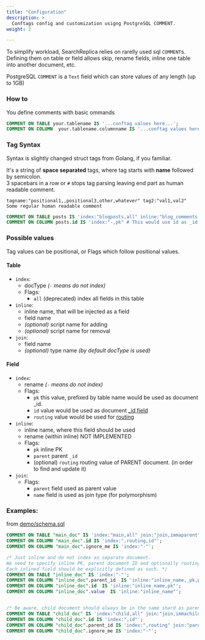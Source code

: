 ```yaml
---
title: "Configuration"
description: >
  Conftags config and customization usigng PostgreSQL COMMENT.
weight: 2

---
```


To simplify workload, SearchReplica relies on rarelly used sql `COMMENT`s.
Defining them on table or field allows skip, rename fields, inline one table into another document, etc.

PostgreSQL `COMMENT` is a `Text` field which can store values of any length (up to 1GB)

### How to
You define comments with basic ommands
```sql
COMMENT ON TABLE your.tablename IS '...conftag values here...';
COMMENT ON COLUMN  your.tablename.columnname IS '...conftag values here...';
```

### Tag Syntax
Syntax is slightly changed struct tags from Golang, if you familiar.

It's a string of **space separated** tags, where tag starts with **name** followed by semicolon.  
3 spacebars in a row or `#` stops tag parsing leaving end part as human readable comment.
```
tagname:"positional1,,positional3,other,whatever" tag2:"val1,val2"    Some regular human readable comment
```

```sql
COMMENT ON TABLE posts IS 'index:"blogposts,all" inline:"blog_comments,comments"    PLEASE DONT DELETE ROWS';
COMMENT ON COLUMN posts.id IS 'index:"-,pk" # This would use id as _id and remove it from json document';
```


### Possible values
Tag values can be positional, or Flags which follow positional values.

#### Table
- `index`:
  - docType  _(`-` means do not index)_
  - Flags:
    - `all` (deprecated) index all fields in this table
- `inline`:
  - inline name, that will be injected as a field
  - field name
  - _(optional)_ script name for adding
  - _(optional)_ script name for removal
- `join`:
  - field name
  - _(optional)_ type name _(by default docType is used)_

#### Field
- `index`:
  - rename  _(`-` means do not index)_
  - Flags:
    - `pk` this value, prefixed by table name would be used as document \_id.
    - `id` value would be used as document [\_id field](https://www.elastic.co/guide/en/elasticsearch/reference/7.10/mapping-id-field.html) 
    - `routing` value would be used for [routing](https://www.elastic.co/guide/en/elasticsearch/reference/7.10/mapping-routing-field.html)
- `inline`:
  - inline name, where this field should be used
  - rename (within inline) NOT IMPLEMENTED
  - Flags:
    - `pk` inline PK
    - `parent` parent `_id`
    - (optional) `routing` routing value of PARENT document. (in order to find and update it)
- `join`:
  - Flags:
    - `parent` field used as parent value
    - `name` field is used as join type (for polymorphism)



### Examples:
from [demo/schema.sql](https://github.com/pg2es/search-replica/blob/762925/demo/schema.sql#L60-L81)
```sql
COMMENT ON TABLE "main_doc" IS 'index:"main,all" join:"join,immaparent" inline:"inline_name,inlined_field"';
COMMENT ON COLUMN "main_doc".id IS 'index:",routing,id"';
COMMENT ON COLUMN "main_doc".ignore_me IS 'index:"-"';

/* Just inline and do not index as separate document.
We need to specify inline PK, parent document ID and optionally routing.
Each inlined field should be explicitly defined as such. */
COMMENT ON TABLE "inline_doc" IS 'index:"-"';
COMMENT ON COLUMN "inline_doc".parent_id  IS 'inline:"inline_name,_pk,parent,routing"';
COMMENT ON COLUMN "inline_doc".id  IS 'inline:"inline_name,pk"';
COMMENT ON COLUMN "inline_doc".value  IS 'inline:"inline_name"';


/* Be aware, child document should always be in the same shard as parent, thus routing field is used. It can be any shard key, or just a parent ID like shown below */
COMMENT ON TABLE "child_doc" IS 'index:"child,all" join:"join,immachild"';
COMMENT ON COLUMN "child_doc".id IS 'index:",id"';
COMMENT ON COLUMN "child_doc".parent_id IS 'index:",routing" join:"parent"';
COMMENT ON COLUMN "child_doc".ignore_me IS 'index:"-"';
```
